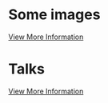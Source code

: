# Some images
[View More Information](https://payerne.github.io/docs/images/)
# Talks
[View More Information](https://payerne.github.io/docs/talks/)
